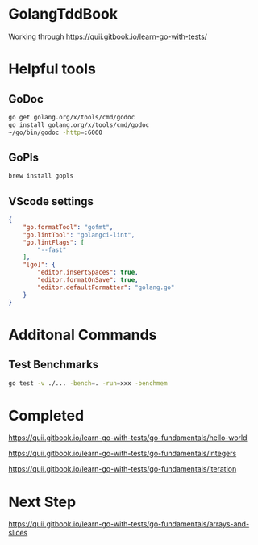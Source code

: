 # GolangTddBook
Working through https://quii.gitbook.io/learn-go-with-tests/

# Helpful tools

## GoDoc
```sh
go get golang.org/x/tools/cmd/godoc
go install golang.org/x/tools/cmd/godoc
~/go/bin/godoc -http=:6060
```

## GoPls
```sh
brew install gopls
```

## VScode settings
```json
{
    "go.formatTool": "gofmt",
    "go.lintTool": "golangci-lint",
    "go.lintFlags": [
        "--fast"
    ],
    "[go]": {
        "editor.insertSpaces": true,
        "editor.formatOnSave": true,
        "editor.defaultFormatter": "golang.go"
    }
}
```

# Additonal Commands

## Test Benchmarks
```sh
go test -v ./... -bench=. -run=xxx -benchmem
```


# Completed
https://quii.gitbook.io/learn-go-with-tests/go-fundamentals/hello-world

https://quii.gitbook.io/learn-go-with-tests/go-fundamentals/integers

https://quii.gitbook.io/learn-go-with-tests/go-fundamentals/iteration

# Next Step
https://quii.gitbook.io/learn-go-with-tests/go-fundamentals/arrays-and-slices
